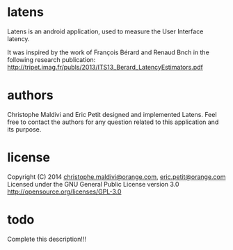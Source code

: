 latens
======

Latens is an android application, used to measure the User Interface latency.

It was inspired by the work of François Bérard and Renaud Bnch in the following research publication: http://tripet.imag.fr/publs/2013/ITS13_Berard_LatencyEstimators.pdf

authors
=======

Christophe Maldivi and Eric Petit designed and implemented Latens.
Feel free to contact the authors for any question related to this application and its purpose.

license
=======
Copyright (C) 2014 christophe.maldivi@orange.com, eric.petit@orange.com
Licensed under the GNU General Public License version 3.0
http://opensource.org/licenses/GPL-3.0

todo
====

Complete this description!!!
